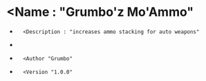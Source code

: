 #		<Name : "Grumbo'z Mo'Ammo"

*		<Description : "increases ammo stacking for auto weapons"
*		
*		<Author "Grumbo"
*		<Version "1.0.0"
